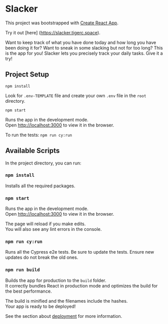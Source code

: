 # Slacker

This project was bootstrapped with [Create React App](https://github.com/facebook/create-react-app).

Try it out [here] (https://slacker.tigerc.space).

Want to keep track of what you have done today and how long you have been doing it for? Want to sneak in some slacking but not for too long? This is the app for you! Slacker lets you precisely track your daily tasks. Give it a try! 

## Project Setup

`npm install`

Look for `.env-TEMPLATE` file and create your own `.env` file in the `root` directory.

`npm start`

Runs the app in the development mode.\
Open [http://localhost:3000](http://localhost:3000) to view it in the browser.

To run the tests:
`npm run cy:run`

## Available Scripts

In the project directory, you can run:

### `npm install`

Installs all the required packages.

### `npm start`

Runs the app in the development mode.\
Open [http://localhost:3000](http://localhost:3000) to view it in the browser.

The page will reload if you make edits.\
You will also see any lint errors in the console.

### `npm run cy:run`

Runs all the Cypress e2e tests. Be sure to update the tests.
Ensure new updates do not break the old ones.

### `npm run build`

Builds the app for production to the `build` folder.\
It correctly bundles React in production mode and optimizes the build for the best performance.

The build is minified and the filenames include the hashes.\
Your app is ready to be deployed!

See the section about [deployment](https://facebook.github.io/create-react-app/docs/deployment) for more information.
